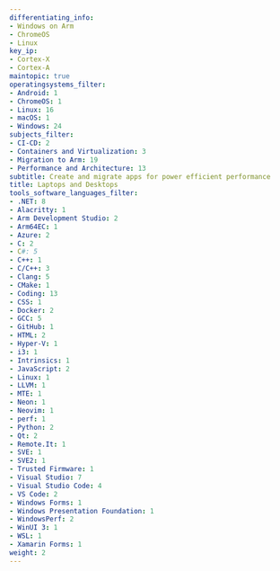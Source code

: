 ```yaml
---
differentiating_info:
- Windows on Arm
- ChromeOS
- Linux
key_ip:
- Cortex-X
- Cortex-A
maintopic: true
operatingsystems_filter:
- Android: 1
- ChromeOS: 1
- Linux: 16
- macOS: 1
- Windows: 24
subjects_filter:
- CI-CD: 2
- Containers and Virtualization: 3
- Migration to Arm: 19
- Performance and Architecture: 13
subtitle: Create and migrate apps for power efficient performance
title: Laptops and Desktops
tools_software_languages_filter:
- .NET: 8
- Alacritty: 1
- Arm Development Studio: 2
- Arm64EC: 1
- Azure: 2
- C: 2
- C#: 5
- C++: 1
- C/C++: 3
- Clang: 5
- CMake: 1
- Coding: 13
- CSS: 1
- Docker: 2
- GCC: 5
- GitHub: 1
- HTML: 2
- Hyper-V: 1
- i3: 1
- Intrinsics: 1
- JavaScript: 2
- Linux: 1
- LLVM: 1
- MTE: 1
- Neon: 1
- Neovim: 1
- perf: 1
- Python: 2
- Qt: 2
- Remote.It: 1
- SVE: 1
- SVE2: 1
- Trusted Firmware: 1
- Visual Studio: 7
- Visual Studio Code: 4
- VS Code: 2
- Windows Forms: 1
- Windows Presentation Foundation: 1
- WindowsPerf: 2
- WinUI 3: 1
- WSL: 1
- Xamarin Forms: 1
weight: 2
---
```

